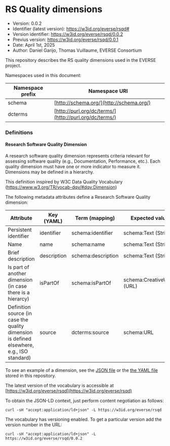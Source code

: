 # RS Quality dimensions
- Version: 0.0.2
- Identifier (latest version): https://w3id.org/everse/rsqd#
- Version identifier: https://w3id.org/everse/rsqd/0.0.2
- Previus version: https://w3id.org/everse/rsqd/0.0.1
- Date: April 1st, 2025
- Author: Daniel Garijo, Thomas Vuillaume, EVERSE Consortium

This repository describes the RS quality dimensions used in the EVERSE project.

Namespaces used in this document:

| Namespace prefix | Namespace URI |
|---|---|
|schema|[http://schema.org/](http://schema.org/)| 
|dcterms|[http://purl.org/dc/terms/](http://purl.org/dc/terms/)|

### Definitions
#### Research Software Quality Dimension
A research software quality dimension represents criteria relevant for assessing software quality (e.g., Documentation, Performance, etc.). Each quality dimension must have one or more indicator to measure it. Dimensions may be defined in a hierarchy.

This definition inspired by W3C Data Quality Vocabulary (https://www.w3.org/TR/vocab-dqv/#dqv:Dimension) 

The following metadata attributes define a Research Software Quality dimension:

| Attribute | Key (YAML) | Term (mapping) | Expected value |
|---|---|---|---|
|Persistent identifier |identifier|schema:identifier|schema:Text (String)|
|Name|name|schema:name|schema:Text (String)|
|Brief description|description|schema:description|schema:Text (String)|
|Is part of another dimension (in case there is a hierarcy)|isPartOf|schema:isPartOf|schema:CreativeWork (URL)|
|Definition source (in case the quality dimension is defined elsewhere, e.g., ISO standard)|source|dcterms:source|schema:URL|

To see an example of a dimension, see the [JSON file](example.json) or the [the YAML file](example.yaml) stored in this repository.

The latest version of the vocabulary is accessible at [https://w3id.org/everse/rsqd](https://w3id.org/everse/rsqd)

To obtain the JSON-LD context, just perform content negotiation as follows:

```
curl -sH "accept:application/ld+json" -L https://w3id.org/everse/rsqd
```

The vocabulary has versioning enabled. To get a particular version add the version number in the URL:

```
curl -sH "accept:application/ld+json" -L https://w3id.org/everse/rsqd/0.0.2
```